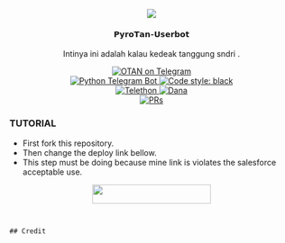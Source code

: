 <p align="center">
  <img src="https://telegra.ph/file/84406e4ebefbab4aad1a1.jpg">
</p>

<h4><p align="center"> 𝗣𝘆𝗿𝗼𝗧𝗮𝗻-𝗨𝘀𝗲𝗿𝗯𝗼𝘁 </p></h4>

<p align="center"> Intinya ini adalah kalau kedeak tanggung sndri .</p>

<p align="center">
<a href="https://t.me/SipalingOTAN"> <img src="https://img.shields.io/badge/OTAN-CABUL-blue?&logo=telegram" alt="OTAN on Telegram" /> </a><br>
<a href="https://python-telegram-bot.org"> <img src="https://img.shields.io/badge/PTB-13.13-white?&style=flat-round&logo=github" alt="Python Telegram Bot" /> </a>
<a href="https://github.com/psf/black"><img alt="Code style: black" src="https://img.shields.io/badge/code%20style-black-000000.svg"></a><br>
<a href="https://docs.telethon.dev"> <img src="https://img.shields.io/badge/Telethon-1.24.0-red?&style=flat-round&logo=github" alt="Telethon" /> </a>
<a href="[https://docs.python.org"> <img src="https://img.shields.io/badge/Python-3.10.5-purple?&style=flat-round&logo=python](https://img.shields.io/badge/Join-donasi%20dana-blue?style=for-the-badge&logo=DANA" alt="Dana" /> </a><br>
<a href="https://makeapullrequest.com"> <img src="https://img.shields.io/badge/PRs-Welcome-blue.svg?style=flat-round" alt="PRs" /> </a>
</p>

### TUTORIAL

- First fork this repository.
- Then change the deploy link bellow.
- This step must be doing because mine link is violates the salesforce acceptable use.

<p align="center"><a href="https://dashboard.heroku.com/new?template=https://github.com/OTANCABUL/OTAN-PYROBOT"> <img 
src="https://img.shields.io/badge/Deploy%20To%20Heroku-red?style=flat&logo=heroku" width="210" height="34.45" /></a></p>


```


## Credit 

```
```
